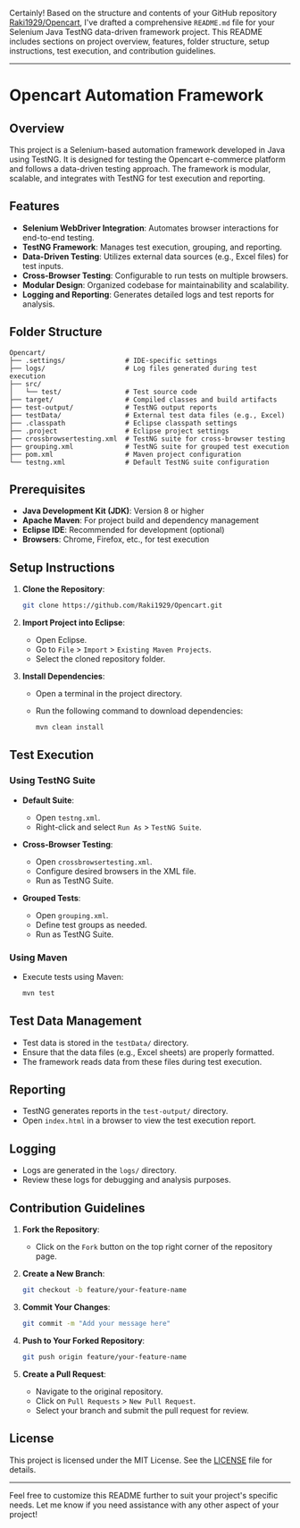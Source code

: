 Certainly! Based on the structure and contents of your GitHub repository [Raki1929/Opencart](https://github.com/Raki1929/Opencart/tree/master), I've drafted a comprehensive `README.md` file for your Selenium Java TestNG data-driven framework project. This README includes sections on project overview, features, folder structure, setup instructions, test execution, and contribution guidelines.

---

# Opencart Automation Framework

## Overview

This project is a Selenium-based automation framework developed in Java using TestNG. It is designed for testing the Opencart e-commerce platform and follows a data-driven testing approach. The framework is modular, scalable, and integrates with TestNG for test execution and reporting.

## Features

* **Selenium WebDriver Integration**: Automates browser interactions for end-to-end testing.
* **TestNG Framework**: Manages test execution, grouping, and reporting.
* **Data-Driven Testing**: Utilizes external data sources (e.g., Excel files) for test inputs.
* **Cross-Browser Testing**: Configurable to run tests on multiple browsers.
* **Modular Design**: Organized codebase for maintainability and scalability.
* **Logging and Reporting**: Generates detailed logs and test reports for analysis.

## Folder Structure

```
Opencart/
├── .settings/               # IDE-specific settings
├── logs/                    # Log files generated during test execution
├── src/
│   └── test/                # Test source code
├── target/                  # Compiled classes and build artifacts
├── test-output/             # TestNG output reports
├── testData/                # External test data files (e.g., Excel)
├── .classpath               # Eclipse classpath settings
├── .project                 # Eclipse project settings
├── crossbrowsertesting.xml  # TestNG suite for cross-browser testing
├── grouping.xml             # TestNG suite for grouped test execution
├── pom.xml                  # Maven project configuration
└── testng.xml               # Default TestNG suite configuration
```

## Prerequisites

* **Java Development Kit (JDK)**: Version 8 or higher
* **Apache Maven**: For project build and dependency management
* **Eclipse IDE**: Recommended for development (optional)
* **Browsers**: Chrome, Firefox, etc., for test execution

## Setup Instructions

1. **Clone the Repository**:

   ```bash
   git clone https://github.com/Raki1929/Opencart.git
   ```

2. **Import Project into Eclipse**:

   * Open Eclipse.
   * Go to `File` > `Import` > `Existing Maven Projects`.
   * Select the cloned repository folder.

3. **Install Dependencies**:

   * Open a terminal in the project directory.
   * Run the following command to download dependencies:

     ```bash
     mvn clean install
     ```

## Test Execution

### Using TestNG Suite

* **Default Suite**:

  * Open `testng.xml`.
  * Right-click and select `Run As` > `TestNG Suite`.

* **Cross-Browser Testing**:

  * Open `crossbrowsertesting.xml`.
  * Configure desired browsers in the XML file.
  * Run as TestNG Suite.

* **Grouped Tests**:

  * Open `grouping.xml`.
  * Define test groups as needed.
  * Run as TestNG Suite.

### Using Maven

* Execute tests using Maven:

  ```bash
  mvn test
  ```

## Test Data Management

* Test data is stored in the `testData/` directory.
* Ensure that the data files (e.g., Excel sheets) are properly formatted.
* The framework reads data from these files during test execution.

## Reporting

* TestNG generates reports in the `test-output/` directory.
* Open `index.html` in a browser to view the test execution report.

## Logging

* Logs are generated in the `logs/` directory.
* Review these logs for debugging and analysis purposes.

## Contribution Guidelines

1. **Fork the Repository**:

   * Click on the `Fork` button on the top right corner of the repository page.

2. **Create a New Branch**:

   ```bash
   git checkout -b feature/your-feature-name
   ```

3. **Commit Your Changes**:

   ```bash
   git commit -m "Add your message here"
   ```

4. **Push to Your Forked Repository**:

   ```bash
   git push origin feature/your-feature-name
   ```

5. **Create a Pull Request**:

   * Navigate to the original repository.
   * Click on `Pull Requests` > `New Pull Request`.
   * Select your branch and submit the pull request for review.

## License

This project is licensed under the MIT License. See the [LICENSE](LICENSE) file for details.

---

Feel free to customize this README further to suit your project's specific needs. Let me know if you need assistance with any other aspect of your project!
